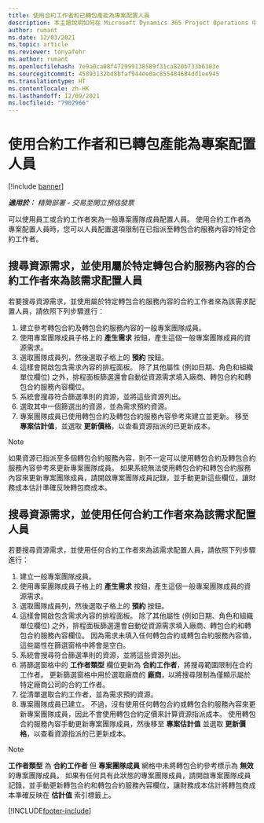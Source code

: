 ```yaml
---
title: 使用合約工作者和已轉包產能為專案配置人員
description: 本主題說明如何在 Microsoft Dynamics 365 Project Operations 中，使用合約工作者或轉包的產能來為專案需求配置人員。
author: rumant
ms.date: 12/03/2021
ms.topic: article
ms.reviewer: tonyafehr
ms.author: rumant
ms.openlocfilehash: 7e9a0ca08f472999138589f31ca820b733b6303e
ms.sourcegitcommit: 45893132bd8bfaf944ee0ac855484684dd1ee945
ms.translationtype: HT
ms.contentlocale: zh-HK
ms.lasthandoff: 12/09/2021
ms.locfileid: "7902966"
---
```

# <a name="staffing-a-project-with-contract-workers-and-subcontracted-capacity"></a>使用合約工作者和已轉包產能為專案配置人員

[!include [banner](../../includes/dataverse-preview.md)]

_**適用於：** 精簡部署 - 交易至開立預估發票_

可以使用員工或合約工作者來為一般專案團隊成員配置人員。 使用合約工作者為專案配置人員時，您可以人員配置選項限制在已指派至轉包合約服務內容的特定合約工作者。 

## <a name="search-for-staff-resource-requirements-with-contract-workers-that-belong-to-a-specific-subcontract-line"></a>搜尋資源需求，並使用屬於特定轉包合約服務內容的合約工作者來為該需求配置人員

若要搜尋資源需求，並使用屬於特定轉包合約服務內容的合約工作者來為該需求配置人員，請依照下列步驟進行：

1. 建立參考轉包合約及轉包合約服務內容的一般專案團隊成員。
2. 使用專案團隊成員子格上的 **產生需求** 按鈕，產生這個一般專案團隊成員的資源需求。
3. 選取團隊成員列，然後選取子格上的 **預約** 按鈕。 
4. 這樣會開啟包含需求內容的排程面板。 除了其他屬性 (例如日期、角色和組織單位欄位) 之外，排程面板篩選還會自動從資源需求填入廠商、轉包合約和轉包合約服務內容欄位。
5. 系統會搜尋符合篩選準則的資源，並將這些資源列出。 
6. 選取其中一個篩選出的資源，並為需求預約資源。 
7. 專案團隊成員已使用轉包合約及轉包合約服務內容參考來建立並更新。 移至 **專案估計值**，並選取 **更新價格**，以查看資源指派的已更新成本。 

> [!NOTE]
> 如果資源已指派至多個轉包合約服務內容，則不一定可以使用轉包合約及轉包合約服務內容參考來更新專案團隊成員。 如果系統無法使用轉包合約和轉包合約服務內容來更新專案團隊成員，請開啟專案團隊成員記錄，並手動更新這些欄位，讓財務成本估計準確反映轉包商成本。

## <a name="search-for-and-staff-resource-requirements-with-any-contract-worker"></a>搜尋資源需求，並使用任何合約工作者來為該需求配置人員

若要搜尋資源需求，並使用任何合約工作者來為該需求配置人員，請依照下列步驟進行：

1. 建立一般專案團隊成員。
2. 使用專案團隊成員子格上的 **產生需求** 按鈕，產生這個一般專案團隊成員的資源需求。
3. 選取團隊成員列，然後選取子格上的 **預約** 按鈕。 
4. 這樣會開啟包含需求內容的排程面板。 除了其他屬性 (例如日期、角色和組織單位欄位) 之外，排程面板篩選還會自動從資源需求填入廠商、轉包合約和轉包合約服務內容欄位。 因為需求未填入任何轉包合約或轉包合約服務內容值，這些屬性在篩選窗格中將會是空白。
5. 系統會搜尋符合篩選準則的資源，並將這些資源列出。
6. 將篩選窗格中的 **工作者類型** 欄位更新為 **合約工作者**，將搜尋範圍限制在合約工作者。 更新篩選窗格中用於選取廠商的 **廠商**，以將搜尋限制為僅顯示屬於特定廠商公司的合約工作者。
7. 從清單選取合約工作者，並為需求預約資源。
8. 專案團隊成員已建立。 不過，沒有使用任何轉包合約或轉包合約服務內容來更新專案團隊成員，因此不會使用轉包合約定價來計算資源指派成本。 使用轉包合約服務內容手動更新專案團隊成員，然後移至 **專案估計值** 並選取 **更新價格**，以查看資源指派的已更新成本。

> [!NOTE]
> **工作者類型** 為 **合約工作者** 但 **專案團隊成員** 網格中未將轉包合約參考標示為 **無效** 的專案團隊成員。 如果有任何具有此狀態的專案團隊成員，請開啟專案團隊成員記錄，並手動更新轉包合約和轉包合約服務內容欄位，讓財務成本估計將轉包商成本準確反映在 **估計值** 索引標籤上。 


[!INCLUDE[footer-include](../../includes/footer-banner.md)]

